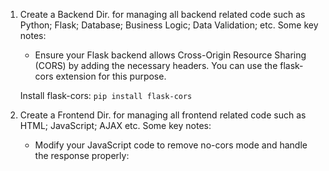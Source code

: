 1. Create a Backend Dir. for managing all backend related code such as Python; Flask; Database; Business Logic; Data Validation; etc.
   Some key notes:
   * Ensure your Flask backend allows Cross-Origin Resource Sharing (CORS) by adding the necessary headers. You can use the flask-cors extension for this purpose.

    Install flask-cors:
    `pip install flask-cors`

2. Create a Frontend Dir. for managing all frontend related code such as HTML; JavaScript; AJAX etc.
    Some key notes:
    * Modify your JavaScript code to remove no-cors mode and handle the response properly: